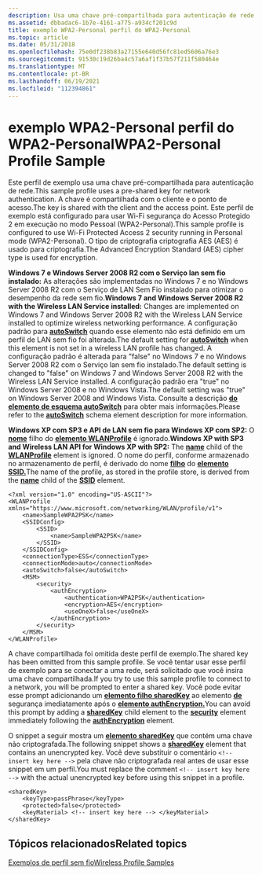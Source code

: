 ```yaml
---
description: Usa uma chave pré-compartilhada para autenticação de rede. Este perfil de exemplo usa Wi-Fi segurança do Acesso Protegido 2 em execução no modo Pessoal (WPA2-Personal).
ms.assetid: dbbadac6-1b7e-4161-a775-a934cf201c9d
title: exemplo WPA2-Personal perfil do WPA2-Personal
ms.topic: article
ms.date: 05/31/2018
ms.openlocfilehash: 75e0df238b83a27155e640d56fc81ed5606a76e3
ms.sourcegitcommit: 91530c19d26ba4c57a6af1f37b57f211f580464e
ms.translationtype: MT
ms.contentlocale: pt-BR
ms.lasthandoff: 06/19/2021
ms.locfileid: "112394861"
---
```

# <a name="wpa2-personal-profile-sample"></a><span data-ttu-id="7db34-104">exemplo WPA2-Personal perfil do WPA2-Personal</span><span class="sxs-lookup"><span data-stu-id="7db34-104">WPA2-Personal Profile Sample</span></span>

<span data-ttu-id="7db34-105">Este perfil de exemplo usa uma chave pré-compartilhada para autenticação de rede.</span><span class="sxs-lookup"><span data-stu-id="7db34-105">This sample profile uses a pre-shared key for network authentication.</span></span> <span data-ttu-id="7db34-106">A chave é compartilhada com o cliente e o ponto de acesso.</span><span class="sxs-lookup"><span data-stu-id="7db34-106">The key is shared with the client and the access point.</span></span> <span data-ttu-id="7db34-107">Este perfil de exemplo está configurado para usar Wi-Fi segurança do Acesso Protegido 2 em execução no modo Pessoal (WPA2-Personal).</span><span class="sxs-lookup"><span data-stu-id="7db34-107">This sample profile is configured to use Wi-Fi Protected Access 2 security running in Personal mode (WPA2-Personal).</span></span> <span data-ttu-id="7db34-108">O tipo de criptografia criptografia AES (AES) é usado para criptografia.</span><span class="sxs-lookup"><span data-stu-id="7db34-108">The Advanced Encryption Standard (AES) cipher type is used for encryption.</span></span>

<span data-ttu-id="7db34-109">**Windows 7 e Windows Server 2008 R2 com o Serviço lan sem fio instalado:** As alterações são implementadas no Windows 7 e no Windows Server 2008 R2 com o Serviço de LAN Sem Fio instalado para otimizar o desempenho da rede sem fio.</span><span class="sxs-lookup"><span data-stu-id="7db34-109">**Windows 7 and Windows Server 2008 R2 with the Wireless LAN Service installed:** Changes are implemented on Windows 7 and Windows Server 2008 R2 with the Wireless LAN Service installed to optimize wireless networking performance.</span></span> <span data-ttu-id="7db34-110">A configuração padrão para [**autoSwitch**](wlan-profileschema-autoswitch-wlanprofile-element.md) quando esse elemento não está definido em um perfil de LAN sem fio foi alterada.</span><span class="sxs-lookup"><span data-stu-id="7db34-110">The default setting for [**autoSwitch**](wlan-profileschema-autoswitch-wlanprofile-element.md) when this element is not set in a wireless LAN profile has changed.</span></span> <span data-ttu-id="7db34-111">A configuração padrão é alterada para "false" no Windows 7 e no Windows Server 2008 R2 com o Serviço lan sem fio instalado.</span><span class="sxs-lookup"><span data-stu-id="7db34-111">The default setting is changed to "false" on Windows 7 and Windows Server 2008 R2 with the Wireless LAN Service installed.</span></span> <span data-ttu-id="7db34-112">A configuração padrão era "true" no Windows Server 2008 e no Windows Vista.</span><span class="sxs-lookup"><span data-stu-id="7db34-112">The default setting was "true" on Windows Server 2008 and Windows Vista.</span></span> <span data-ttu-id="7db34-113">Consulte a descrição [**do elemento de esquema autoSwitch**](wlan-profileschema-autoswitch-wlanprofile-element.md) para obter mais informações.</span><span class="sxs-lookup"><span data-stu-id="7db34-113">Please refer to the [**autoSwitch**](wlan-profileschema-autoswitch-wlanprofile-element.md) schema element description for more information.</span></span>

<span data-ttu-id="7db34-114">**Windows XP com SP3 e API de LAN sem fio para Windows XP com SP2:** O [**nome**](wlan-profileschema-name-wlanprofile-element.md) filho do [**elemento WLANProfile**](wlan-profileschema-wlanprofile-element.md) é ignorado.</span><span class="sxs-lookup"><span data-stu-id="7db34-114">**Windows XP with SP3 and Wireless LAN API for Windows XP with SP2:** The [**name**](wlan-profileschema-name-wlanprofile-element.md) child of the [**WLANProfile**](wlan-profileschema-wlanprofile-element.md) element is ignored.</span></span> <span data-ttu-id="7db34-115">O nome do perfil, conforme armazenado no armazenamento de perfil, é derivado do nome [**filho**](wlan-profileschema-name-ssid-element.md) do [**elemento SSID.**](wlan-profileschema-ssid-ssidconfig-element.md)</span><span class="sxs-lookup"><span data-stu-id="7db34-115">The name of the profile, as stored in the profile store, is derived from the [**name**](wlan-profileschema-name-ssid-element.md) child of the [**SSID**](wlan-profileschema-ssid-ssidconfig-element.md) element.</span></span>

``` syntax
<?xml version="1.0" encoding="US-ASCII"?>
<WLANProfile xmlns="https://www.microsoft.com/networking/WLAN/profile/v1">
    <name>SampleWPA2PSK</name>
    <SSIDConfig>
        <SSID>
            <name>SampleWPA2PSK</name>
        </SSID>
    </SSIDConfig>
    <connectionType>ESS</connectionType>
    <connectionMode>auto</connectionMode>
    <autoSwitch>false</autoSwitch>
    <MSM>
        <security>
            <authEncryption>
                <authentication>WPA2PSK</authentication>
                <encryption>AES</encryption>
                <useOneX>false</useOneX>
            </authEncryption>
        </security>
    </MSM>
</WLANProfile>
```

<span data-ttu-id="7db34-116">A chave compartilhada foi omitida deste perfil de exemplo.</span><span class="sxs-lookup"><span data-stu-id="7db34-116">The shared key has been omitted from this sample profile.</span></span> <span data-ttu-id="7db34-117">Se você tentar usar esse perfil de exemplo para se conectar a uma rede, será solicitado que você insira uma chave compartilhada.</span><span class="sxs-lookup"><span data-stu-id="7db34-117">If you try to use this sample profile to connect to a network, you will be prompted to enter a shared key.</span></span> <span data-ttu-id="7db34-118">Você pode evitar esse prompt adicionando um [**elemento filho sharedKey**](wlan-profileschema-sharedkey-security-element.md) ao elemento [**de**](wlan-profileschema-security-msm-element.md) segurança imediatamente após o [**elemento authEncryption.**](wlan-profileschema-authencryption-security-element.md)</span><span class="sxs-lookup"><span data-stu-id="7db34-118">You can avoid this prompt by adding a [**sharedKey**](wlan-profileschema-sharedkey-security-element.md) child element to the [**security**](wlan-profileschema-security-msm-element.md) element immediately following the [**authEncryption**](wlan-profileschema-authencryption-security-element.md) element.</span></span>

<span data-ttu-id="7db34-119">O snippet a seguir mostra um [**elemento sharedKey**](wlan-profileschema-sharedkey-security-element.md) que contém uma chave não criptografada.</span><span class="sxs-lookup"><span data-stu-id="7db34-119">The following snippet shows a [**sharedKey**](wlan-profileschema-sharedkey-security-element.md) element that contains an unencrypted key.</span></span> <span data-ttu-id="7db34-120">Você deve substituir o comentário `<!-- insert key here -->` pela chave não criptografada real antes de usar esse snippet em um perfil.</span><span class="sxs-lookup"><span data-stu-id="7db34-120">You must replace the comment `<!-- insert key here -->` with the actual unencrypted key before using this snippet in a profile.</span></span>

``` syntax
<sharedKey>
    <keyType>passPhrase</keyType>
    <protected>false</protected>
    <keyMaterial> <!-- insert key here --> </keyMaterial>
</sharedKey>
```

## <a name="related-topics"></a><span data-ttu-id="7db34-121">Tópicos relacionados</span><span class="sxs-lookup"><span data-stu-id="7db34-121">Related topics</span></span>

<dl> <dt>

[<span data-ttu-id="7db34-122">Exemplos de perfil sem fio</span><span class="sxs-lookup"><span data-stu-id="7db34-122">Wireless Profile Samples</span></span>](wireless-profile-samples.md)
</dt> </dl>

 

 



